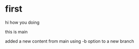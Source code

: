 # first


hi how you doing

this is main

added a new content from main using -b option to a new branch

